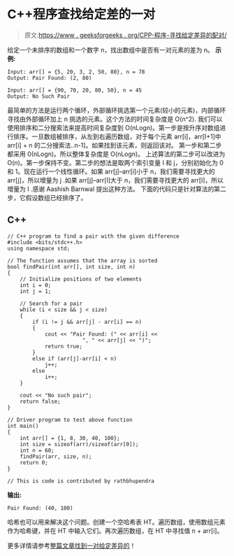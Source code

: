 # C++程序查找给定差的一对

> 原文:[https://www . geeksforgeeks . org/CPP-程序-寻找给定差异的配对/](https://www.geeksforgeeks.org/cpp-program-to-find-a-pair-with-the-given-difference/)

给定一个未排序的数组和一个数字 n，找出数组中是否有一对元素的差为 n。
**示例:**

```
Input: arr[] = {5, 20, 3, 2, 50, 80}, n = 78
Output: Pair Found: (2, 80)

Input: arr[] = {90, 70, 20, 80, 50}, n = 45
Output: No Such Pair
```

最简单的方法是运行两个循环，外部循环挑选第一个元素(较小的元素)，内部循环寻找由外部循环加上 n 挑选的元素。这个方法的时间复杂度是 O(n^2).
我们可以使用排序和二分搜索法来提高时间复杂度到 O(nLogn)。第一步是按升序对数组进行排序。一旦数组被排序，从左到右遍历数组，对于每个元素 arr[i]，arr[I+1]中 arr[i] + n 的二分搜索法..n-1]。如果找到该元素，则返回该对。
第一步和第二步都采用 0(nLogn)。所以整体复杂度是 O(nLogn)。
上述算法的第二步可以改进为 O(n)。第一步保持不变。第二步的想法是取两个索引变量 I 和 j，分别初始化为 0 和 1。现在运行一个线性循环。如果 arr[j]–arr[i]小于 n，我们需要寻找更大的 arr[j]，所以增量为 j .如果 arr[j]–arr[I]大于 n，我们需要寻找更大的 arr[I]，所以增量为 I .感谢 Aashish Barnwal 提出这种方法。
下面的代码只是针对算法的第二步，它假设数组已经排序了。

## C++

```
// C++ program to find a pair with the given difference 
#include <bits/stdc++.h>
using namespace std;

// The function assumes that the array is sorted 
bool findPair(int arr[], int size, int n) 
{ 
    // Initialize positions of two elements 
    int i = 0; 
    int j = 1; 

    // Search for a pair 
    while (i < size && j < size) 
    { 
        if (i != j && arr[j] - arr[i] == n) 
        { 
            cout << "Pair Found: (" << arr[i] <<
                        ", " << arr[j] << ")"; 
            return true; 
        } 
        else if (arr[j]-arr[i] < n) 
            j++; 
        else
            i++; 
    } 

    cout << "No such pair"; 
    return false; 
} 

// Driver program to test above function 
int main() 
{ 
    int arr[] = {1, 8, 30, 40, 100}; 
    int size = sizeof(arr)/sizeof(arr[0]); 
    int n = 60; 
    findPair(arr, size, n); 
    return 0; 
} 

// This is code is contributed by rathbhupendra
```

**输出:**

```
Pair Found: (40, 100)
```

哈希也可以用来解决这个问题。创建一个空哈希表 HT。遍历数组，使用数组元素作为哈希键，并在 HT 中输入它们。再次遍历数组，在 HT 中寻找值 n + arr[i]。

更多详情请参考[整篇文章找到一对给定差异的](https://www.geeksforgeeks.org/find-a-pair-with-the-given-difference/)！